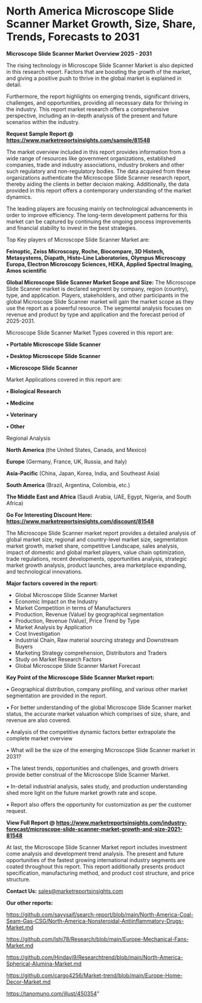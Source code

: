 # North America Microscope Slide Scanner Market Growth, Size, Share, Trends, Forecasts to 2031

<Strong> Microscope Slide Scanner Market Overview 2025 - 2031</strong>

The rising technology in Microscope Slide Scanner Market is also depicted in this research report. Factors that are boosting the growth of the market, and giving a positive push to thrive in the global market is explained in detail.

Furthermore, the report highlights on emerging trends, significant drivers, challenges, and opportunities, providing all necessary data for thriving in the industry. This report market research offers a comprehensive perspective, including an in-depth analysis of the present and future scenarios within the industry.

<strong>Request Sample Report @ <a href=https://www.marketreportsinsights.com/sample/81548>https://www.marketreportsinsights.com/sample/81548</a></strong>

The market overview included in this report provides information from a wide range of resources like government organizations, established companies, trade and industry associations, industry brokers and other such regulatory and non-regulatory bodies. The data acquired from these organizations authenticate the Microscope Slide Scanner research report, thereby aiding the clients in better decision making. Additionally, the data provided in this report offers a contemporary understanding of the market dynamics.

The leading players are focusing mainly on technological advancements in order to improve efficiency. The long-term development patterns for this market can be captured by continuing the ongoing process improvements and financial stability to invest in the best strategies.

Top Key players of Microscope Slide Scanner Market are:

<strong>Feinoptic, Zeiss Microscopy, Roche, Biocompare, 3D Histech, Metasystems, Diapath, Histo-Line Laboratories, Olympus Microscopy Europa, Electron Microscopy Sciences, HEKA, Applied Spectral Imaging, Amos scientific</strong>

<strong><b>Global Microscope Slide Scanner Market Scope and Size:</b></strong>
The Microscope Slide Scanner market is declared segment by company, region (country), type, and application. Players, stakeholders, and other participants in the global Microscope Slide Scanner market will gain the market scope as they use the report as a powerful resource. The segmental analysis focuses on revenue and product by type and application and the forecast period of 2025-2031.

Microscope Slide Scanner Market Types covered in this report are:

<strong>• Portable Microscope Slide Scanner

• Desktop Microscope Slide Scanner

• Microscope Slide Scanner</strong>

Market Applications covered in this report are:

<strong>• Biological Research

• Medicine

• Veterinary

• Other</strong> 

Regional Analysis

<strong>North America</strong> (the United States, Canada, and Mexico)

<strong>Europe</strong> (Germany, France, UK, Russia, and Italy)

<strong>Asia-Pacific</strong> (China, Japan, Korea, India, and Southeast Asia)

<strong>South America</strong> (Brazil, Argentina, Colombia, etc.)

<strong>The Middle East and Africa</strong> (Saudi Arabia, UAE, Egypt, Nigeria, and South Africa)

<strong>Go For Interesting Discount Here: <a href=https://www.marketreportsinsights.com/discount/81548>https://www.marketreportsinsights.com/discount/81548</a></strong>

The Microscope Slide Scanner market report provides a detailed analysis of global market size, regional and country-level market size, segmentation market growth, market share, competitive Landscape, sales analysis, impact of domestic and global market players, value chain optimization, trade regulations, recent developments, opportunities analysis, strategic market growth analysis, product launches, area marketplace expanding, and technological innovations.

<strong><b>Major factors covered in the report:</b></strong>
<ul>
  <li>Global Microscope Slide Scanner Market </li>
  <li>Economic Impact on the Industry</li>
  <li>Market Competition in terms of Manufacturers</li>
  <li>Production, Revenue (Value) by geographical segmentation</li>
  <li>Production, Revenue (Value), Price Trend by Type</li>
  <li>Market Analysis by Application</li>
  <li>Cost Investigation</li>
  <li>Industrial Chain, Raw material sourcing strategy and Downstream Buyers</li>
  <li>Marketing Strategy comprehension, Distributors and Traders</li>
  <li>Study on Market Research Factors</li>
  <li>Global Microscope Slide Scanner Market Forecast</li>
</ul>

<strong><b>Key Point of the Microscope Slide Scanner Market report:</b></strong>

• Geographical distribution, company profiling, and various other market segmentation are provided in the report.

• For better understanding of the global Microscope Slide Scanner market status, the accurate market valuation which comprises of size, share, and revenue are also covered.

• Analysis of the competitive dynamic factors better extrapolate the complete market overview

• What will be the size of the emerging Microscope Slide Scanner market in 2031?

• The latest trends, opportunities and challenges, and growth drivers provide better construal of the Microscope Slide Scanner Market.

• In-detail industrial analysis, sales study, and production understanding shed more light on the future market growth rate and scope.

• Report also offers the opportunity for customization as per the customer request.

<strong><b>View Full Report @ <a href=https://www.marketreportsinsights.com/industry-forecast/microscope-slide-scanner-market-growth-and-size-2021-81548>https://www.marketreportsinsights.com/industry-forecast/microscope-slide-scanner-market-growth-and-size-2021-81548</a></b></strong>


At last, the Microscope Slide Scanner Market report includes investment come analysis and development trend analysis. The present and future opportunities of the fastest growing international industry segments are coated throughout this report. This report additionally presents product specification, manufacturing method, and product cost structure, and price structure.

<strong>Contact Us:</strong>
sales@marketreportsinsights.com

<strong>Our other reports:</strong>

<a href=https://github.com/sayysaif/search-report/blob/main/North-America-Coal-Seam-Gas-CSG/North-America-Nonsteroidal-Antiinflammatory-Drugs-Market.md>https://github.com/sayysaif/search-report/blob/main/North-America-Coal-Seam-Gas-CSG/North-America-Nonsteroidal-Antiinflammatory-Drugs-Market.md</a>

<a href=https://github.com/Ishi78/Research/blob/main/Europe-Mechanical-Fans-Market.md>https://github.com/Ishi78/Research/blob/main/Europe-Mechanical-Fans-Market.md</a>

<a href=https://github.com/Hindavi9/Researchtrend/blob/main/North-America-Spherical-Alumina-Market.md>https://github.com/Hindavi9/Researchtrend/blob/main/North-America-Spherical-Alumina-Market.md</a>

<a href=https://github.com/cargo4256/Market-trend/blob/main/Europe-Home-Decor-Market.md>https://github.com/cargo4256/Market-trend/blob/main/Europe-Home-Decor-Market.md</a>

<a href=https://tanomuno.com/illust/450354>https://tanomuno.com/illust/450354</a>"
